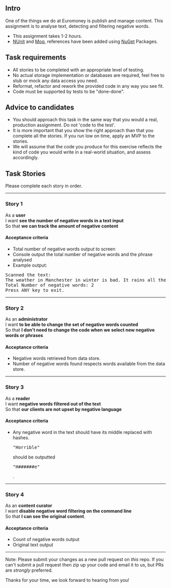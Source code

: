 ## Intro

One of the things we do at Euromoney is publish and manage content.
This assignment is to analyse text, detecting and filtering negative words.

- This assignment takes 1-2 hours.
- [NUnit](http://www.nunit.org) and [Moq](http://code.google.com/p/moq), references have been added using [NuGet](http://nuget.codeplex.com/) Packages.

## Task requirements

- All stories to be completed with an appropriate level of testing.
- No actual storage implementation or databases are required, feel free to stub or mock any data access you need.
- Reformat, refactor and rework the provided code in any way you see fit.
- Code must be supported by tests to be "done-done".

## Advice to candidates

- You should approach this task in the same way that you would a real, production assignment. Do not 'code to the test'. 
- It is more important that you show the right approach than that you complete all the stories. If you run low on time, apply an MVP to the stories. 
- We will assume that the code you produce for this exercise reflects the kind of code you would write in a real-world situation, and assess accordingly.

## Task Stories

Please complete each story in order.

---

### Story 1

As a **user**  
I want **see the number of negative words in a text input**  
So that **we can track the amount of negative content**

#### Acceptance criteria

- Total number of negative words output to screen
- Console output the total number of negative words and the phrase analysed
- Example output:
<pre>Scanned the text:
The weather in Manchester in winter is bad. It rains all the time - it must be horrible for people visiting.
Total Number of negative words: 2
Press ANY key to exit.</pre>

---

### Story 2

As an **administrator**  
I want **to be able to change the set of negative words counted**  
So that **I don't need to change the code when we select new negative words or phrases**

#### Acceptance criteria

- Negative words retrieved from data store.
- Number of negative words found respects words available from the data store.

---

### Story 3

As a **reader**  
I want **negative words filtered out of the text**  
So that **our clients are not upset by negative language**

#### Acceptance criteria

- Any negative word in the text should have its middle replaced with hashes. <pre>"Horrible"</pre> should be outputted <pre>"H######e"</pre>.

---

### Story 4

As an **content curator**  
I want **disable negative word filtering on the command line**  
So that **I can see the original content**.

#### Acceptance criteria

- Count of negative words output
- Original text output

---

Note: Please submit your changes as a new pull request on *this* repo. If you can't submit a pull request then zip up your code and email it to us, but PRs are *strongly* preferred.

Thanks for your time, we look forward to hearing from you!
